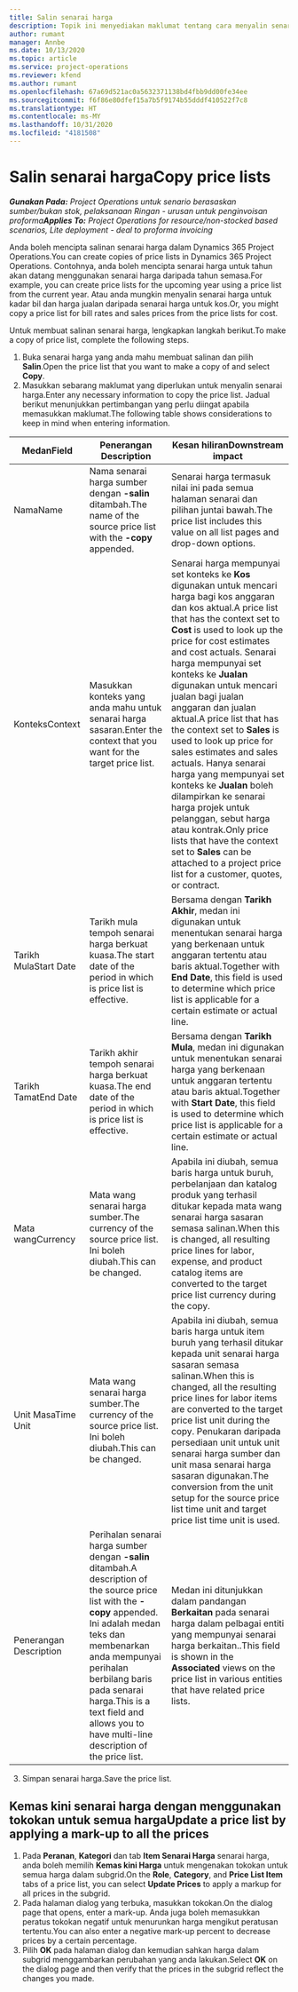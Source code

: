 ```yaml
---
title: Salin senarai harga
description: Topik ini menyediakan maklumat tentang cara menyalin senarai harga dalam Project Operations.
author: rumant
manager: Annbe
ms.date: 10/13/2020
ms.topic: article
ms.service: project-operations
ms.reviewer: kfend
ms.author: rumant
ms.openlocfilehash: 67a69d521ac0a5632371138bd4fbb9dd00fe34ee
ms.sourcegitcommit: f6f86e80dfef15a7b5f9174b55dddf410522f7c8
ms.translationtype: HT
ms.contentlocale: ms-MY
ms.lasthandoff: 10/31/2020
ms.locfileid: "4181508"
---
```

# <a name="copy-price-lists"></a><span data-ttu-id="b53b9-103">Salin senarai harga</span><span class="sxs-lookup"><span data-stu-id="b53b9-103">Copy price lists</span></span>

<span data-ttu-id="b53b9-104">_**Gunakan Pada:** Project Operations untuk senario berasaskan sumber/bukan stok, pelaksanaan Ringan - urusan untuk penginvoisan proforma_</span><span class="sxs-lookup"><span data-stu-id="b53b9-104">_**Applies To:** Project Operations for resource/non-stocked based scenarios, Lite deployment - deal to proforma invoicing_</span></span>

<span data-ttu-id="b53b9-105">Anda boleh mencipta salinan senarai harga dalam Dynamics 365 Project Operations.</span><span class="sxs-lookup"><span data-stu-id="b53b9-105">You can create copies of price lists in Dynamics 365 Project Operations.</span></span> <span data-ttu-id="b53b9-106">Contohnya, anda boleh mencipta senarai harga untuk tahun akan datang menggunakan senarai harga daripada tahun semasa.</span><span class="sxs-lookup"><span data-stu-id="b53b9-106">For example, you can create price lists for the upcoming year using a price list from the current year.</span></span>  <span data-ttu-id="b53b9-107">Atau anda mungkin menyalin senarai harga untuk kadar bil dan harga jualan daripada senarai harga untuk kos.</span><span class="sxs-lookup"><span data-stu-id="b53b9-107">Or, you might copy a price list for bill rates and sales prices from the price lists for cost.</span></span> 

<span data-ttu-id="b53b9-108">Untuk membuat salinan senarai harga, lengkapkan langkah berikut.</span><span class="sxs-lookup"><span data-stu-id="b53b9-108">To make a copy of price list, complete the following steps.</span></span>

1. <span data-ttu-id="b53b9-109">Buka senarai harga yang anda mahu membuat salinan dan pilih **Salin**.</span><span class="sxs-lookup"><span data-stu-id="b53b9-109">Open the price list that you want to make a copy of and select **Copy**.</span></span>
2. <span data-ttu-id="b53b9-110">Masukkan sebarang maklumat yang diperlukan untuk menyalin senarai harga.</span><span class="sxs-lookup"><span data-stu-id="b53b9-110">Enter any necessary information to copy the price list.</span></span> <span data-ttu-id="b53b9-111">Jadual berikut menunjukkan pertimbangan yang perlu diingat apabila memasukkan maklumat.</span><span class="sxs-lookup"><span data-stu-id="b53b9-111">The following table shows considerations to keep in mind when entering information.</span></span>

| <span data-ttu-id="b53b9-112">Medan</span><span class="sxs-lookup"><span data-stu-id="b53b9-112">Field</span></span> | <span data-ttu-id="b53b9-113">Penerangan </span><span class="sxs-lookup"><span data-stu-id="b53b9-113">Description</span></span> | <span data-ttu-id="b53b9-114">Kesan hiliran</span><span class="sxs-lookup"><span data-stu-id="b53b9-114">Downstream impact</span></span> |
| --- | --- | --- |
| <span data-ttu-id="b53b9-115">Nama</span><span class="sxs-lookup"><span data-stu-id="b53b9-115">Name</span></span> | <span data-ttu-id="b53b9-116">Nama senarai harga sumber dengan **-salin** ditambah.</span><span class="sxs-lookup"><span data-stu-id="b53b9-116">The name of the source price list with the **-copy** appended.</span></span> | <span data-ttu-id="b53b9-117">Senarai harga termasuk nilai ini pada semua halaman senarai dan pilihan juntai bawah.</span><span class="sxs-lookup"><span data-stu-id="b53b9-117">The price list includes this value on all list pages and drop-down options.</span></span> |
| <span data-ttu-id="b53b9-118">Konteks</span><span class="sxs-lookup"><span data-stu-id="b53b9-118">Context</span></span> | <span data-ttu-id="b53b9-119">Masukkan konteks yang anda mahu untuk senarai harga sasaran.</span><span class="sxs-lookup"><span data-stu-id="b53b9-119">Enter the context that you want for the target price list.</span></span> | <span data-ttu-id="b53b9-120">Senarai harga mempunyai set konteks ke **Kos** digunakan untuk mencari harga bagi kos anggaran dan kos aktual.</span><span class="sxs-lookup"><span data-stu-id="b53b9-120">A price list that has the context set to **Cost** is used to look up the price for cost estimates and cost actuals.</span></span> <span data-ttu-id="b53b9-121">Senarai harga mempunyai set konteks ke **Jualan** digunakan untuk mencari jualan bagi jualan anggaran dan jualan aktual.</span><span class="sxs-lookup"><span data-stu-id="b53b9-121">A price list that has the context set to **Sales** is used to look up price for sales estimates and sales actuals.</span></span> <span data-ttu-id="b53b9-122">Hanya senarai harga yang mempunyai set konteks ke **Jualan** boleh dilampirkan ke senarai harga projek untuk pelanggan, sebut harga atau kontrak.</span><span class="sxs-lookup"><span data-stu-id="b53b9-122">Only price lists that have the context set to **Sales** can be attached to a project price list for a customer, quotes, or contract.</span></span> |
| <span data-ttu-id="b53b9-123">Tarikh Mula</span><span class="sxs-lookup"><span data-stu-id="b53b9-123">Start Date</span></span> | <span data-ttu-id="b53b9-124">Tarikh mula tempoh senarai harga berkuat kuasa.</span><span class="sxs-lookup"><span data-stu-id="b53b9-124">The start date of the period in which is price list is effective.</span></span> | <span data-ttu-id="b53b9-125">Bersama dengan **Tarikh Akhir**, medan ini digunakan untuk menentukan senarai harga yang berkenaan untuk anggaran tertentu atau baris aktual.</span><span class="sxs-lookup"><span data-stu-id="b53b9-125">Together with **End Date**, this field is used to determine which price list is applicable for a certain estimate or actual line.</span></span> |
| <span data-ttu-id="b53b9-126">Tarikh Tamat</span><span class="sxs-lookup"><span data-stu-id="b53b9-126">End Date</span></span> | <span data-ttu-id="b53b9-127">Tarikh akhir tempoh senarai harga berkuat kuasa.</span><span class="sxs-lookup"><span data-stu-id="b53b9-127">The end date of the period in which is price list is effective.</span></span> | <span data-ttu-id="b53b9-128">Bersama dengan **Tarikh Mula**, medan ini digunakan untuk menentukan senarai harga yang berkenaan untuk anggaran tertentu atau baris aktual.</span><span class="sxs-lookup"><span data-stu-id="b53b9-128">Together with **Start Date**, this field is used to determine which price list is applicable for a certain estimate or actual line.</span></span> |
| <span data-ttu-id="b53b9-129">Mata wang</span><span class="sxs-lookup"><span data-stu-id="b53b9-129">Currency</span></span> | <span data-ttu-id="b53b9-130">Mata wang senarai harga sumber.</span><span class="sxs-lookup"><span data-stu-id="b53b9-130">The currency of the source price list.</span></span> <span data-ttu-id="b53b9-131">Ini boleh diubah.</span><span class="sxs-lookup"><span data-stu-id="b53b9-131">This can be changed.</span></span> | <span data-ttu-id="b53b9-132">Apabila ini diubah, semua baris harga untuk buruh, perbelanjaan dan katalog produk yang terhasil ditukar kepada mata wang senarai harga sasaran semasa salinan.</span><span class="sxs-lookup"><span data-stu-id="b53b9-132">When this is changed, all resulting price lines for labor, expense, and product catalog items are converted to the target price list currency during the copy.</span></span> |
| <span data-ttu-id="b53b9-133">Unit Masa</span><span class="sxs-lookup"><span data-stu-id="b53b9-133">Time Unit</span></span> | <span data-ttu-id="b53b9-134">Mata wang senarai harga sumber.</span><span class="sxs-lookup"><span data-stu-id="b53b9-134">The currency of the source price list.</span></span> <span data-ttu-id="b53b9-135">Ini boleh diubah.</span><span class="sxs-lookup"><span data-stu-id="b53b9-135">This can be changed.</span></span> | <span data-ttu-id="b53b9-136">Apabila ini diubah, semua baris harga untuk item buruh yang terhasil ditukar kepada unit senarai harga sasaran semasa salinan.</span><span class="sxs-lookup"><span data-stu-id="b53b9-136">When this is changed, all the resulting price lines for labor items are converted to the target price list unit during the copy.</span></span> <span data-ttu-id="b53b9-137">Penukaran daripada persediaan unit untuk unit senarai harga sumber dan unit masa senarai harga sasaran digunakan.</span><span class="sxs-lookup"><span data-stu-id="b53b9-137">The conversion from the unit setup for the source price list time unit and target price list time unit is used.</span></span> |
| <span data-ttu-id="b53b9-138">Penerangan </span><span class="sxs-lookup"><span data-stu-id="b53b9-138">Description</span></span> | <span data-ttu-id="b53b9-139">Perihalan senarai harga sumber dengan **-salin** ditambah.</span><span class="sxs-lookup"><span data-stu-id="b53b9-139">A description of the source price list with the **-copy** appended.</span></span> <span data-ttu-id="b53b9-140">Ini adalah medan teks dan membenarkan anda mempunyai perihalan berbilang baris pada senarai harga.</span><span class="sxs-lookup"><span data-stu-id="b53b9-140">This is a text field and allows you to have multi-line description of the price list.</span></span> | <span data-ttu-id="b53b9-141">Medan ini ditunjukkan dalam pandangan **Berkaitan** pada senarai harga dalam pelbagai entiti yang mempunyai senarai harga berkaitan..</span><span class="sxs-lookup"><span data-stu-id="b53b9-141">This field is shown in the **Associated** views on the price list in various entities that have related price lists.</span></span> |

3. <span data-ttu-id="b53b9-142">Simpan senarai harga.</span><span class="sxs-lookup"><span data-stu-id="b53b9-142">Save the price list.</span></span> 

## <a name="update-a-price-list-by-applying-a-mark-up-to-all-the-prices"></a><span data-ttu-id="b53b9-143">Kemas kini senarai harga dengan menggunakan tokokan untuk semua harga</span><span class="sxs-lookup"><span data-stu-id="b53b9-143">Update a price list by applying a mark-up to all the prices</span></span>

1. <span data-ttu-id="b53b9-144">Pada **Peranan**, **Kategori** dan tab **Item Senarai Harga** senarai harga, anda boleh memilih **Kemas kini Harga** untuk mengenakan tokokan untuk semua harga dalam subgrid.</span><span class="sxs-lookup"><span data-stu-id="b53b9-144">On the **Role**, **Category**, and **Price List Item** tabs of a price list, you can select **Update Prices** to apply a markup for all prices in the subgrid.</span></span> 
2. <span data-ttu-id="b53b9-145">Pada halaman dialog yang terbuka, masukkan tokokan.</span><span class="sxs-lookup"><span data-stu-id="b53b9-145">On the dialog page that opens, enter a mark-up.</span></span> <span data-ttu-id="b53b9-146">Anda juga boleh memasukkan peratus tokokan negatif untuk menurunkan harga mengikut peratusan tertentu.</span><span class="sxs-lookup"><span data-stu-id="b53b9-146">You can also enter a negative mark-up percent to decrease prices by a certain percentage.</span></span> 
3. <span data-ttu-id="b53b9-147">Pilih **OK** pada halaman dialog dan kemudian sahkan harga dalam subgrid menggambarkan perubahan yang anda lakukan.</span><span class="sxs-lookup"><span data-stu-id="b53b9-147">Select **OK** on the dialog page and then verify that the prices in the subgrid reflect the changes you made.</span></span>
